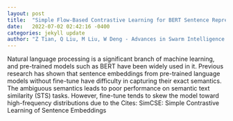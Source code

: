 ```yaml
---
layout: post
title:  "Simple Flow-Based Contrastive Learning for BERT Sentence Representations"
date:   2022-07-02 02:42:16 -0400
categories: jekyll update
author: "Z Tian, Q Liu, M Liu, W Deng - Advances in Swarm Intelligence: 13th International , 2022"
---
```

Natural language processing is a significant branch of machine learning, and pre-trained models such as BERT have been widely used in it. Previous research has shown that sentence embeddings from pre-trained language models without fine-tune have difficulty in capturing their exact semantics. The ambiguous semantics leads to poor performance on semantic text similarity (STS) tasks. However, fine-tune tends to skew the model toward high-frequency distributions due to the  Cites: SimCSE: Simple Contrastive Learning of Sentence Embeddings